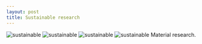 ```yaml
---
layout: post
title: Sustainable research
---
```



![sustainable]({{site.baseurl}}/images/bamboo.jpg)
![sustainable]({{site.baseurl}}/images/recopol.jpg)
![sustainable]({{site.baseurl}}/images/ecor.jpg)
![sustainable]({{site.baseurl}}/images/syndecrete.jpg)
Material research.